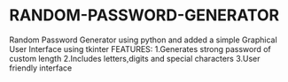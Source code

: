 # RANDOM-PASSWORD-GENERATOR
Random Password Generator using python and added a simple Graphical User Interface using tkinter
FEATURES:
1.Generates strong password of custom length
2.Includes letters,digits and special characters
3.User friendly interface
